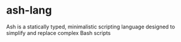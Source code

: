 # ash-lang
Ash is a statically typed, minimalistic scripting language designed to simplify and replace complex Bash scripts

